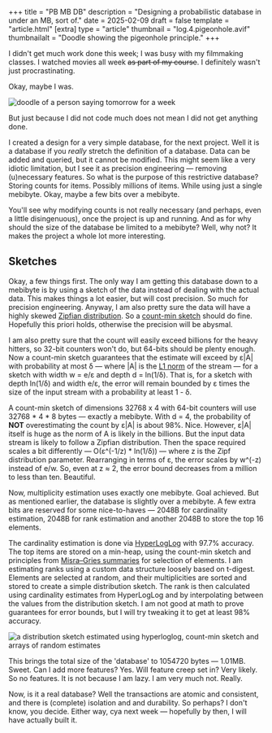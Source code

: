 +++
title = "PB MB DB"
description = "Designing a probabilistic database in under an MB, sort of."
date = 2025-02-09
draft = false
template = "article.html"
[extra]
type = "article"
thumbnail = "log.4.pigeonhole.avif"
thumbnailalt = "Doodle showing the pigeonhole principle."
+++

I didn't get much work done this week; I was busy with my filmmaking classes. I watched movies all week ~~as part of my course~~. I definitely wasn't just procrastinating.

Okay, maybe I was.

![doodle of a person saying tomorrow for a week](/media/log/doodle-procrastinating.avif)

But just because I did not code much does not mean I did not get anything done.

I created a design for a very simple database, for the next project. Well it is a database if you *really* stretch the definition of a database. Data can be added and queried, but it cannot be modified. This might seem like a very idiotic limitation, but I see it as precision engineering — removing (u)necessary features. So what is the purpose of this restrictive database? Storing counts for items. Possibly millions of items. While using just a single mebibyte. Okay, maybe a few bits over a mebibyte.

You'll see why modifying counts is not really necessary (and perhaps, even a little disingenuous), once the project is up and running. And as for why should the size of the database be limited to a mebibyte? Well, why not? It makes the project a whole lot more interesting.

## Sketches

Okay, a few things first. The only way I am getting this database down to a mebibyte is by using a sketch of the data instead of dealing with the actual data. This makes things a lot easier, but will cost precision. So much for precision engineering. Anyway, I am also pretty sure the data will have a highly skewed [Zipfian distribution](https://en.wikipedia.org/wiki/Zipf%27s_law). So a [count-min sketch](/lab/probabilistic-data-structures#Count-Min_Sketch) should do fine. Hopefully this priori holds, otherwise the precision will be abysmal.

I am also pretty sure that the count will easily exceed billions for the heavy hitters, so 32-bit counters won't do, but 64-bits should be plenty enough. Now a count-min sketch guarantees that the estimate will exceed by ε|A| with probability at most δ — where |A| is the [L1 norm](https://en.wikipedia.org/wiki/Norm_(mathematics)) of the stream — for a sketch with width w = e/ε and depth d = ln(1/δ). That is, for a sketch with depth ln(1/δ) and width e/ε, the error will remain bounded by ε times the size of the input stream with a probability at least 1 - δ.

A count-min sketch of dimensions 32768 x 4 with 64-bit counters will use 32768 * 4 * 8 bytes — exactly a mebibyte. With d = 4, the probability of **NOT** overestimating the count by ε|A| is about 98%. Nice. However, ε|A| itself is huge as the norm of A is likely in the billions. But the input data stream is likely to follow a Zipfian distribution. Then the space required scales a bit differently — O(ε^(-1/z) * ln(1/δ)) — where z is the Zipf distribution parameter. Rearranging in terms of ε, the error scales by w^(-z) instead of e/w. So, even at z ≈ 2, the error bound decreases from a million to less than ten. Beautiful.

Now, multiplicity estimation uses exactly one mebibyte. Goal achieved. But as mentioned earlier, the database is slightly over a mebibyte. A few extra bits are reserved for some nice-to-haves — 2048B for cardinality estimation, 2048B for rank estimation and another 2048B to store the top 16 elements.

The cardinality estimation is done via [HyperLogLog](/lab/probabilistic-data-structures#HyperLogLog) with 97.7% accuracy. The top items are stored on a min-heap, using the count-min sketch and principles from [Misra–Gries summaries](https://en.wikipedia.org/wiki/Misra%E2%80%93Gries_summary) for selection of elements. I am estimating ranks using a custom data structure loosely based on t-digest. Elements are selected at random, and their multiplicities are sorted and stored to create a simple distribution sketch. The rank is then calculated using cardinality estimates from HyperLogLog and by interpolating between the values from the distribution sketch. I am not good at math to prove guarantees for error bounds, but I will try tweaking it to get at least 98% accuracy.

![a distribution sketch estimated using hyperloglog, count-min sketch and arrays of random estimates](/media/log/hll-rank.avif)

This brings the total size of the 'database' to 1054720 bytes — 1.01MB. Sweet. Can I add more features? Yes. Will feature creep set in? Very likely. So no features. It is not because I am lazy. I am very much not. Really.

Now, is it a real database? Well the transactions are atomic and consistent, and there is (complete) isolation and and durability. So perhaps? I don't know, you decide. Either way, cya next week — hopefully by then, I will have actually built it.
